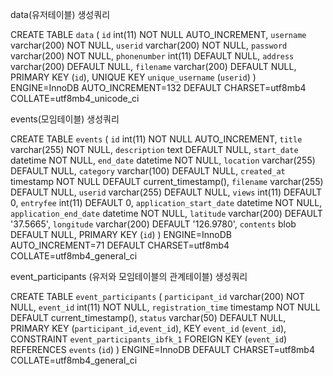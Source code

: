 data(유저테이블) 생성쿼리

CREATE TABLE `data` (
  `id` int(11) NOT NULL AUTO_INCREMENT,
  `username` varchar(200) NOT NULL,
  `userid` varchar(200) NOT NULL,
  `password` varchar(200) NOT NULL,
  `phonenumber` int(11) DEFAULT NULL,
  `address` varchar(200) DEFAULT NULL,
  `filename` varchar(200) DEFAULT NULL,
  PRIMARY KEY (`id`),
  UNIQUE KEY `unique_username` (`userid`)
) ENGINE=InnoDB AUTO_INCREMENT=132 DEFAULT CHARSET=utf8mb4 COLLATE=utf8mb4_unicode_ci

events(모임테이블) 생성쿼리

CREATE TABLE `events` (
  `id` int(11) NOT NULL AUTO_INCREMENT,
  `title` varchar(255) NOT NULL,
  `description` text DEFAULT NULL,
  `start_date` datetime NOT NULL,
  `end_date` datetime NOT NULL,
  `location` varchar(255) DEFAULT NULL,
  `category` varchar(100) DEFAULT NULL,
  `created_at` timestamp NOT NULL DEFAULT current_timestamp(),
  `filename` varchar(255) DEFAULT NULL,
  `userid` varchar(255) DEFAULT NULL,
  `views` int(11) DEFAULT 0,
  `entryfee` int(11) DEFAULT 0,
  `application_start_date` datetime NOT NULL,
  `application_end_date` datetime NOT NULL,
  `latitude` varchar(200) DEFAULT '37.5665',
  `longitude` varchar(200) DEFAULT '126.9780',
  `contents` blob DEFAULT NULL,
  PRIMARY KEY (`id`)
) ENGINE=InnoDB AUTO_INCREMENT=71 DEFAULT CHARSET=utf8mb4 COLLATE=utf8mb4_general_ci

event_participants (유저와 모임테이블의 관계테이블) 생성쿼리

CREATE TABLE `event_participants` (
  `participant_id` varchar(200) NOT NULL,
  `event_id` int(11) NOT NULL,
  `registration_time` timestamp NOT NULL DEFAULT current_timestamp(),
  `status` varchar(50) DEFAULT NULL,
  PRIMARY KEY (`participant_id`,`event_id`),
  KEY `event_id` (`event_id`),
  CONSTRAINT `event_participants_ibfk_1` FOREIGN KEY (`event_id`) REFERENCES `events` (`id`)
) ENGINE=InnoDB DEFAULT CHARSET=utf8mb4 COLLATE=utf8mb4_general_ci


